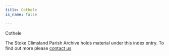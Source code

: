 ```yaml
---
title: Cothele
is_name: false

---
```


Cothele


The Stoke Climsland Parish Archive holds material under this index entry. To find out more please [contact us](/contact/)
